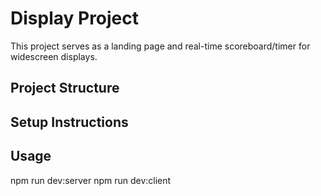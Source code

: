 # Display Project

This project serves as a landing page and real-time scoreboard/timer for widescreen displays.

## Project Structure

## Setup Instructions


## Usage

npm run dev:server
npm run dev:client